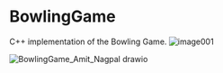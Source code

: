 # BowlingGame
C++ implementation of the Bowling Game.
![image001](https://github.com/user-attachments/assets/aa8d73d3-d509-4e30-bcda-9ee79c8f7bc6)


![BowlingGame_Amit_Nagpal drawio](https://github.com/user-attachments/assets/7d14a471-ec5f-457a-8bd5-113c7065595b)


